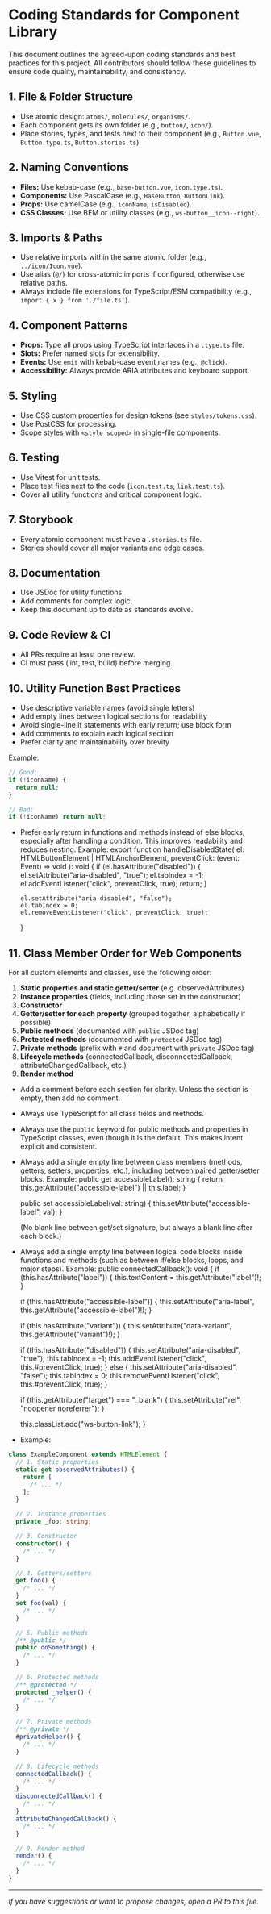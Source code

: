 # Coding Standards for Component Library

This document outlines the agreed-upon coding standards and best practices for this project. All contributors should follow these guidelines to ensure code quality, maintainability, and consistency.

## 1. File & Folder Structure

- Use atomic design: `atoms/`, `molecules/`, `organisms/`.
- Each component gets its own folder (e.g., `button/`, `icon/`).
- Place stories, types, and tests next to their component (e.g., `Button.vue`, `Button.type.ts`, `Button.stories.ts`).

## 2. Naming Conventions

- **Files:** Use kebab-case (e.g., `base-button.vue`, `icon.type.ts`).
- **Components:** Use PascalCase (e.g., `BaseButton`, `ButtonLink`).
- **Props:** Use camelCase (e.g., `iconName`, `isDisabled`).
- **CSS Classes:** Use BEM or utility classes (e.g., `ws-button__icon--right`).

## 3. Imports & Paths

- Use relative imports within the same atomic folder (e.g., `../icon/Icon.vue`).
- Use alias (`@/`) for cross-atomic imports if configured, otherwise use relative paths.
- Always include file extensions for TypeScript/ESM compatibility (e.g., `import { x } from './file.ts'`).

## 4. Component Patterns

- **Props:** Type all props using TypeScript interfaces in a `.type.ts` file.
- **Slots:** Prefer named slots for extensibility.
- **Events:** Use `emit` with kebab-case event names (e.g., `@click`).
- **Accessibility:** Always provide ARIA attributes and keyboard support.

## 5. Styling

- Use CSS custom properties for design tokens (see `styles/tokens.css`).
- Use PostCSS for processing.
- Scope styles with `<style scoped>` in single-file components.

## 6. Testing

- Use Vitest for unit tests.
- Place test files next to the code (`icon.test.ts`, `link.test.ts`).
- Cover all utility functions and critical component logic.

## 7. Storybook

- Every atomic component must have a `.stories.ts` file.
- Stories should cover all major variants and edge cases.

## 8. Documentation

- Use JSDoc for utility functions.
- Add comments for complex logic.
- Keep this document up to date as standards evolve.

## 9. Code Review & CI

- All PRs require at least one review.
- CI must pass (lint, test, build) before merging.

## 10. Utility Function Best Practices

- Use descriptive variable names (avoid single letters)
- Add empty lines between logical sections for readability
- Avoid single-line if statements with early return; use block form
- Add comments to explain each logical section
- Prefer clarity and maintainability over brevity

Example:

```ts
// Good:
if (!iconName) {
  return null;
}

// Bad:
if (!iconName) return null;
```

- Prefer early return in functions and methods instead of else blocks, especially after handling a condition. This improves readability and reduces nesting.
  Example:
    export function handleDisabledState(
      el: HTMLButtonElement | HTMLAnchorElement,
      preventClick: (event: Event) => void
    ): void {
      if (el.hasAttribute("disabled")) {
        el.setAttribute("aria-disabled", "true");
        el.tabIndex = -1;
        el.addEventListener("click", preventClick, true);
        return;
      }

      el.setAttribute("aria-disabled", "false");
      el.tabIndex = 0;
      el.removeEventListener("click", preventClick, true);
    }

## 11. Class Member Order for Web Components

For all custom elements and classes, use the following order:

1. **Static properties and static getter/setter** (e.g. observedAttributes)
2. **Instance properties** (fields, including those set in the constructor)
3. **Constructor**
4. **Getter/setter for each property** (grouped together, alphabetically if possible)
5. **Public methods** (documented with `public` JSDoc tag)
6. **Protected methods** (documented with `protected` JSDoc tag)
7. **Private methods** (prefix with `#` and document with `private` JSDoc tag)
8. **Lifecycle methods** (connectedCallback, disconnectedCallback, attributeChangedCallback, etc.)
9. **Render method**

- Add a comment before each section for clarity. Unless the section is empty, then add no comment.
- Always use TypeScript for all class fields and methods.
- Always use the `public` keyword for public methods and properties in TypeScript classes, even though it is the default. This makes intent explicit and consistent.
- Always add a single empty line between class members (methods, getters, setters, properties, etc.), including between paired getter/setter blocks.
  Example:
  public get accessibleLabel(): string {
  return this.getAttribute("accessible-label") || this.label;
  }

  public set accessibleLabel(val: string) {
  this.setAttribute("accessible-label", val);
  }

  (No blank line between get/set signature, but always a blank line after each block.)

- Always add a single empty line between logical code blocks inside functions and methods (such as between if/else blocks, loops, and major steps).
  Example:
  public connectedCallback(): void {
  if (this.hasAttribute("label")) {
  this.textContent = this.getAttribute("label")!;
  }

  if (this.hasAttribute("accessible-label")) {
  this.setAttribute("aria-label", this.getAttribute("accessible-label")!);
  }

  if (this.hasAttribute("variant")) {
  this.setAttribute("data-variant", this.getAttribute("variant")!);
  }

  if (this.hasAttribute("disabled")) {
  this.setAttribute("aria-disabled", "true");
  this.tabIndex = -1;
  this.addEventListener("click", this.#preventClick, true);
  } else {
  this.setAttribute("aria-disabled", "false");
  this.tabIndex = 0;
  this.removeEventListener("click", this.#preventClick, true);
  }

  if (this.getAttribute("target") === "\_blank") {
  this.setAttribute("rel", "noopener noreferrer");
  }

  this.classList.add("ws-button-link");
  }

- Example:

```ts
class ExampleComponent extends HTMLElement {
  // 1. Static properties
  static get observedAttributes() {
    return [
      /* ... */
    ];
  }

  // 2. Instance properties
  private _foo: string;

  // 3. Constructor
  constructor() {
    /* ... */
  }

  // 4. Getters/setters
  get foo() {
    /* ... */
  }
  set foo(val) {
    /* ... */
  }

  // 5. Public methods
  /** @public */
  public doSomething() {
    /* ... */
  }

  // 6. Protected methods
  /** @protected */
  protected _helper() {
    /* ... */
  }

  // 7. Private methods
  /** @private */
  #privateHelper() {
    /* ... */
  }

  // 8. Lifecycle methods
  connectedCallback() {
    /* ... */
  }
  disconnectedCallback() {
    /* ... */
  }
  attributeChangedCallback() {
    /* ... */
  }

  // 9. Render method
  render() {
    /* ... */
  }
}
```

---

_If you have suggestions or want to propose changes, open a PR to this file._
